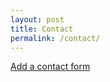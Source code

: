 ```yaml
---
layout: post
title: Contact
permalink: /contact/
---
```


[Add a contact form](https://blog.webjeda.com/jekyll-contact-form/)